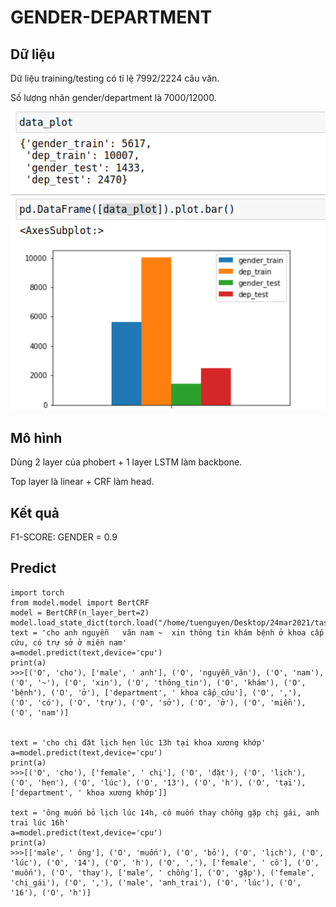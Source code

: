 # GENDER-DEPARTMENT

## Dữ liệu

Dữ liệu training/testing có tỉ lệ 7992/2224 câu văn.

Số lượng nhãn gender/department là 7000/12000.

![alt text](https://github.com/AIForcesProPTIT/gender_department/blob/main/plot.png?raw=true)
## Mô hình 

Dùng 2 layer của phobert + 1 layer LSTM làm backbone.

Top layer là linear + CRF làm head.

## Kết quả 

F1-SCORE: GENDER = 0.9

## Predict 

```python3
import torch
from model.model import BertCRF
model = BertCRF(n_layer_bert=2)
model.load_state_dict(torch.load("/home/tuenguyen/Desktop/24mar2021/task_nlp/join_task_gender_department/checkpoints/vner_model.bin"))
text = 'cho anh nguyễn   văn nam ~  xin thông tin khám bệnh ở khoa cấp cứu, có trự sở ở miền nam'
a=model.predict(text,device='cpu')
print(a)
>>>[('O', 'cho'), ['male', ' anh'], ('O', 'nguyễn_văn'), ('O', 'nam'), ('O', '~'), ('O', 'xin'), ('O', 'thông_tin'), ('O', 'khám'), ('O', 'bệnh'), ('O', 'ở'), ['department', ' khoa cấp_cứu'], ('O', ','), ('O', 'có'), ('O', 'trự'), ('O', 'sở'), ('O', 'ở'), ('O', 'miền'), ('O', 'nam')]


text = 'cho chị đặt lịch hẹn lúc 13h tại khoa xương khớp'
a=model.predict(text,device='cpu')
print(a)
>>>[('O', 'cho'), ['female', ' chị'], ('O', 'đặt'), ('O', 'lịch'), ('O', 'hẹn'), ('O', 'lúc'), ('O', '13'), ('O', 'h'), ('O', 'tại'), ['department', ' khoa xương khớp']]

text = 'ông muốn bỏ lịch lúc 14h, cô muốn thay chồng gặp chị gái, anh trai lúc 16h'
a=model.predict(text,device='cpu')
print(a)
>>>[['male', ' ông'], ('O', 'muốn'), ('O', 'bỏ'), ('O', 'lịch'), ('O', 'lúc'), ('O', '14'), ('O', 'h'), ('O', ','), ['female', ' cô'], ('O', 'muốn'), ('O', 'thay'), ['male', ' chồng'], ('O', 'gặp'), ('female', 'chị_gái'), ('O', ','), ('male', 'anh_trai'), ('O', 'lúc'), ('O', '16'), ('O', 'h')]

```

